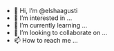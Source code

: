 - 👋 Hi, I’m @elshaagusti
- 👀 I’m interested in ...
- 🌱 I’m currently learning ...
- 💞️ I’m looking to collaborate on ...
- 📫 How to reach me ...

<!---
elshaagusti/elshaagusti is a ✨ special ✨ repository because its `README.md` (this file) appears on your GitHub profile.
You can click the Preview link to take a look at your changes.
--->
